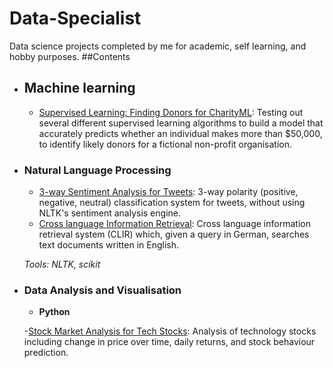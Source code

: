 # Data-Specialist
 Data science projects completed by me for academic, self learning, and hobby purposes.
 ##Contents
  
  - ## Machine learning 

       - [Supervised Learning: Finding Donors for CharityML](https://github.com/Ravikeethi/Data-Specialist/blob/main/finding_donors/finding_donors.ipynb): Testing out several different supervised learning algorithms to build a model that accurately predicts whether an individual makes more than $50,000, to identify likely donors for a fictional non-profit organisation.
       
       
- ### Natural Language Processing

	- [3-way Sentiment Analysis for Tweets](https://github.com/Ravikeethi/Data-Specialist/blob/main/3-Way%20Sentiment%20Analysis%20for%20Tweets.ipynb): 3-way polarity (positive, negative, neutral) classification system for tweets, without using NLTK's sentiment analysis engine. 
	- [Cross language Information Retrieval](https://github.com/Ravikeethi/Data-Specialist/blob/main/Cross%20Language%20Information%20Retrieval.ipynb): Cross language information retrieval system (CLIR) which, given a query in German, searches text documents written in English.

	_Tools: NLTK, scikit_

- ### Data Analysis and Visualisation
	- __Python__
	
	 -[Stock Market Analysis for Tech Stocks](https://github.com/Ravikeethi/Data-Specialist/blob/main/Stock%20Market%20Analysis%20for%20Tech%20Stocks.ipynb): Analysis of technology stocks including change in price over time, daily returns, and stock behaviour prediction.
